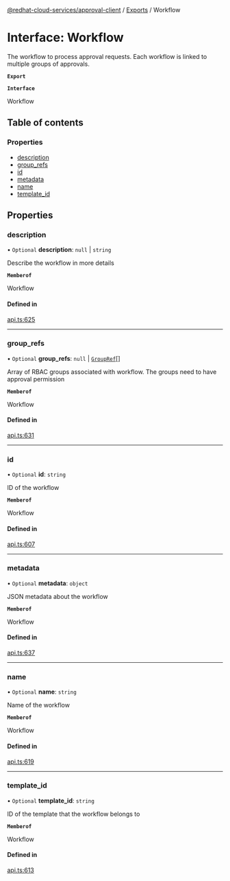 [@redhat-cloud-services/approval-client](../README.md) / [Exports](../modules.md) / Workflow

# Interface: Workflow

The workflow to process approval requests. Each workflow is linked to multiple groups of approvals.

**`Export`**

**`Interface`**

Workflow

## Table of contents

### Properties

- [description](Workflow.md#description)
- [group\_refs](Workflow.md#group_refs)
- [id](Workflow.md#id)
- [metadata](Workflow.md#metadata)
- [name](Workflow.md#name)
- [template\_id](Workflow.md#template_id)

## Properties

### description

• `Optional` **description**: ``null`` \| `string`

Describe the workflow in more details

**`Memberof`**

Workflow

#### Defined in

[api.ts:625](https://github.com/RedHatInsights/javascript-clients/blob/master/packages/approval/api.ts#L625)

___

### group\_refs

• `Optional` **group\_refs**: ``null`` \| [`GroupRef`](GroupRef.md)[]

Array of RBAC groups associated with workflow. The groups need to have approval permission

**`Memberof`**

Workflow

#### Defined in

[api.ts:631](https://github.com/RedHatInsights/javascript-clients/blob/master/packages/approval/api.ts#L631)

___

### id

• `Optional` **id**: `string`

ID of the workflow

**`Memberof`**

Workflow

#### Defined in

[api.ts:607](https://github.com/RedHatInsights/javascript-clients/blob/master/packages/approval/api.ts#L607)

___

### metadata

• `Optional` **metadata**: `object`

JSON metadata about the workflow

**`Memberof`**

Workflow

#### Defined in

[api.ts:637](https://github.com/RedHatInsights/javascript-clients/blob/master/packages/approval/api.ts#L637)

___

### name

• `Optional` **name**: `string`

Name of the workflow

**`Memberof`**

Workflow

#### Defined in

[api.ts:619](https://github.com/RedHatInsights/javascript-clients/blob/master/packages/approval/api.ts#L619)

___

### template\_id

• `Optional` **template\_id**: `string`

ID of the template that the workflow belongs to

**`Memberof`**

Workflow

#### Defined in

[api.ts:613](https://github.com/RedHatInsights/javascript-clients/blob/master/packages/approval/api.ts#L613)
